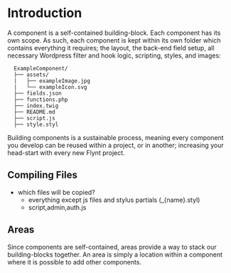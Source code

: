# Introduction

A component is a self-contained building-block. Each component has its own scope. As such, each component is kept within its own folder which contains everything it requires; the layout, the back-end field setup, all necessary Wordpress filter and hook logic, scripting, styles, and images:

```
  ExampleComponent/
  ├── assets/
  |   ├── exampleImage.jpg
  |   └── exampleIcon.svg
  ├── fields.json
  ├── functions.php
  ├── index.twig
  ├── README.md
  ├── script.js
  ├── style.styl
```

Building components is a sustainable process, meaning every component you develop can be reused within a project, or in another; increasing your head-start with every new Flynt project.

## Compiling Files

- which files will be copied?
  - everything except js files and stylus partials (_{name}.styl)
  - script,admin,auth.js

## Areas
Since components are self-contained, areas provide a way to stack our building-blocks together. An area is simply a location within a component where it is possible to add other components.
